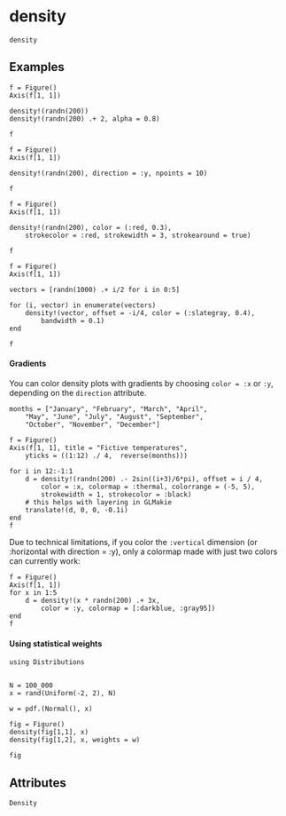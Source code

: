 # density

```@shortdocs; canonical=false
density
```


## Examples

```@figure
f = Figure()
Axis(f[1, 1])

density!(randn(200))
density!(randn(200) .+ 2, alpha = 0.8)

f
```

```@figure
f = Figure()
Axis(f[1, 1])

density!(randn(200), direction = :y, npoints = 10)

f
```

```@figure
f = Figure()
Axis(f[1, 1])

density!(randn(200), color = (:red, 0.3),
    strokecolor = :red, strokewidth = 3, strokearound = true)

f
```

```@figure
f = Figure()
Axis(f[1, 1])

vectors = [randn(1000) .+ i/2 for i in 0:5]

for (i, vector) in enumerate(vectors)
    density!(vector, offset = -i/4, color = (:slategray, 0.4),
        bandwidth = 0.1)
end

f
```

#### Gradients

You can color density plots with gradients by choosing `color = :x` or `:y`, depending on the `direction` attribute.

```@figure
months = ["January", "February", "March", "April",
    "May", "June", "July", "August", "September",
    "October", "November", "December"]

f = Figure()
Axis(f[1, 1], title = "Fictive temperatures",
    yticks = ((1:12) ./ 4,  reverse(months)))

for i in 12:-1:1
    d = density!(randn(200) .- 2sin((i+3)/6*pi), offset = i / 4,
        color = :x, colormap = :thermal, colorrange = (-5, 5),
        strokewidth = 1, strokecolor = :black)
    # this helps with layering in GLMakie
    translate!(d, 0, 0, -0.1i)
end
f
```

Due to technical limitations, if you color the `:vertical` dimension (or :horizontal with direction = :y), only a colormap made with just two colors can currently work:

```@figure
f = Figure()
Axis(f[1, 1])
for x in 1:5
    d = density!(x * randn(200) .+ 3x,
        color = :y, colormap = [:darkblue, :gray95])
end
f
```

#### Using statistical weights

```@figure
using Distributions


N = 100_000
x = rand(Uniform(-2, 2), N)

w = pdf.(Normal(), x)

fig = Figure()
density(fig[1,1], x)
density(fig[1,2], x, weights = w)

fig
```

## Attributes

```@attrdocs
Density
```
